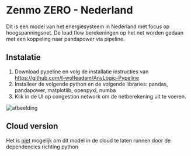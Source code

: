 # Zenmo ZERO - Nederland
Dit is een model van het energiesysteem in Nederland met focus op hoogspanningsnet.
De load flow berekeningen op het net worden gedaan met een koppeling naar pandapower via pipeline.

## Instalatie

1. Download pypeline en volg de installatie instructies van https://github.com/t-wolfeadam/AnyLogic-Pypeline
2. Installeer de volgende python en de volgende libraries: pandas, pandapower, matplotlib, openpyxl, numba
3. Klik in de UI op congestion network om de netberekening uit te voeren.

![afbeelding](https://github.com/ZEnMo/Nederland-hoogspanningsnet/assets/38351577/90b36b17-8047-4bb6-b773-815b952edd4f)

## Cloud version
Het is <u>niet</u> mogelijk om dit model in de cloud te laten runnen door de dependencies richting python

